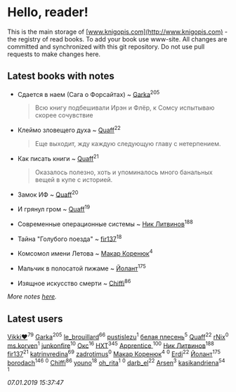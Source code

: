 # Hello, reader!
This is the main storage of [www.knigopis.com](http://www.knigopis.com) - the registry of read books.
To add your book use www-site. All changes are committed and synchronized with this git repository.
Do not use pull requests to make changes here.


## Latest books with notes
* Сдается в наем (Сага о Форсайтах) ~ [Garka](users/115/115753719718250012620-google)<sup>205</sup>
    > Всю книгу подбешивали Ирэн и Флёр, к Сомсу испытываю скорее сочувствие

* Клеймо зловещего духа ~ [Quaff](users/122/12267158-vkontakte)<sup>22</sup>
    > Еще выходит, жду каждую следующую главу с нетерпением.

* Как писать книги ~ [Quaff](users/122/12267158-vkontakte)<sup>21</sup>
    > Оказалось полезно, хоть и упоминалось много банальных вещей в купе с историей.

* Замок ИФ ~ [Quaff](users/122/12267158-vkontakte)<sup>20</sup>

* И грянул гром ~ [Quaff](users/122/12267158-vkontakte)<sup>19</sup>

* Современные операционные системы ~ [Ник Литвинов](users/241/241974816-vkontakte)<sup>188</sup>

* Тайна "Голубого поезда" ~ [fir137](users/176/176805114-yandex)<sup>18</sup>

* Комсомол имени Летова ~ [Макар Коренюк](users/126/126368737-vkontakte)<sup>4</sup>

* Мальчик в полосатой пижаме ~ [Йолант](users/104/104690883692185089260-google)<sup>175</sup>

* Изящное искусство смерти ~ [Chiffi](users/105/105831994080785626680-google)<sup>86</sup>


_More notes [here](latest_books_with_notes.md)._


## Latest users
[Vikki❤️](users/178/17876169737876636605-mailru)<sup>79</sup> 
[Garka](users/115/115753719718250012620-google)<sup>205</sup> 
[le_brouillard](users/133/13330781-vkontakte)<sup>66</sup> 
[pustislezu](users/447/447379125-vkontakte)<sup>1</sup> 
[белая плесень](users/104/104448632954411726505-google)<sup>5</sup> 
[Quaff](users/122/12267158-vkontakte)<sup>22</sup> 
[rNix](users/227/22742452-yandex)<sup>0</sup> 
[ms.korven](users/192/192121371-vkontakte)<sup>1</sup> 
[junkonfire](users/260/260337584-vkontakte)<sup>10</sup> 
[Окс](users/102/102536471289425216982-google)<sup>16</sup> 
[HXT](users/100/100002563462782-facebook)<sup>345</sup> 
[Apprentice ](users/528/52821952-vkontakte)<sup>100</sup> 
[Ник Литвинов](users/241/241974816-vkontakte)<sup>188</sup> 
[fir137](users/176/176805114-yandex)<sup>21</sup> 
[katrinvredina](users/233/2336755-vkontakte)<sup>69</sup> 
[zadrotimus](users/103/103555002313755570429-google)<sup>0</sup> 
[Макар Коренюк](users/126/126368737-vkontakte)<sup>4</sup> 
[](users/105/105554907015920541510-google)<sup>0</sup> 
[Erdi](users/104/104289450206538776186-googleplus)<sup>22</sup> 
[Йолант](users/104/104690883692185089260-google)<sup>175</sup> 
[borodach](users/157/15706320-vkontakte)<sup>146</sup> 
[](users/361/361797-vkontakte)<sup>0</sup> 
[Chiffi](users/105/105831994080785626680-google)<sup>86</sup> 
[youno](users/302/302928912-vkontakte)<sup>18</sup> 
[oh_rita](users/970/970096083201538-facebook)<sup>1</sup> 
[](users/116/116821443168944055238-google)<sup>0</sup> 
[darb_el](users/184/184135339-vkontakte)<sup>22</sup> 
[Arsen](users/156/1568541956547705-facebook)<sup>3</sup> 
[kasikandriena](users/152/152488954-vkontakte)<sup>54</sup> 
[](users/262/262062207519652-facebook)<sup>1</sup> 


_07.01.2019 15:37:47_
